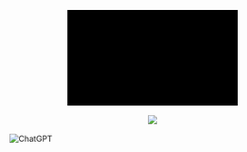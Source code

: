 <p align="center">
  <img src="https://github.com/KetoIT/KetoIT/blob/main/0927(1).gif" alt="Gif" width="300"/> 
</p>

<p align="center">
  <img src="https://github-readme-stats.vercel.app/api?username=KetoIt&show_icons=true&icon_color=CE1D2D&text_color=718096&bg_color=00000000&hide_title=true&hide_border=true" width="300" />
</p>

![ChatGPT](https://img.shields.io/badge/chatGPT-74aa9c?style=for-the-badge&logo=openai&logoColor=white)
